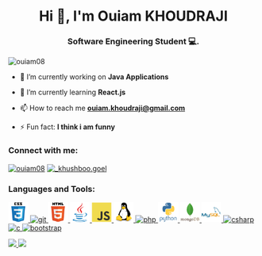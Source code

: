 
<h1 align="center">Hi 👋, I'm Ouiam KHOUDRAJI</h1>
<h3 align="center">Software Engineering Student 💻.</h3>

<p align="left"> <img src="https://komarev.com/ghpvc/?username=ouiam08&label=Profile%20views&color=0e75b6&style=flat" alt="ouiam08" /> </p>
<!--  <p align="left"> <a href="https://github.com/ryo-ma/github-profile-trophy"><img src="https://github-profile-trophy.vercel.app/?username=ouiam08" alt="ouiam08" /></a> </p> -->

- 🔭 I’m currently working on <b>Java Applications</b>

- 🌱 I’m currently learning <b>React.js</b>

- 📫 How to reach me **ouiam.khoudraji@gmail.com**

- ⚡ Fun fact: <b>**I think i am funny**</b>

<h3 align="left">Connect with me:</h3>
<p align="left">
<!-- <a href="https://www.facebook.com/ouiam.khoudraji.1/" target="blank"><img align="center" src="https://cdn.jsdelivr.net/npm/simple-icons@3.0.1/icons/facebook.svg" alt="ouiam08" height="30" width="40" /></a> -->
<a href="https://www.linkedin.com/in/ouiam-khoudraji-b49b52182/" target="blank"><img align="center" src="https://cdn.jsdelivr.net/npm/simple-icons@3.0.1/icons/linkedin.svg" alt="ouiam08" height="30" width="40" /></a>
<a href="https://www.instagram.com/ouiam_khoudraji/" target="blank"><img align="center" src="https://cdn.jsdelivr.net/npm/simple-icons@3.0.1/icons/instagram.svg" alt="_khushboo.goel" height="30" width="40" /></a>
</p>

<h3 align="left">Languages and Tools:</h3>
<p align="left">
<a href="https://www.w3schools.com/css/" target="_blank" rel="noreferrer"> <img src="https://raw.githubusercontent.com/devicons/devicon/master/icons/css3/css3-original-wordmark.svg" alt="css3" width="40" height="40"/> </a>
<a href="https://git-scm.com/" target="_blank" rel="noreferrer"> <img src="https://www.vectorlogo.zone/logos/git-scm/git-scm-icon.svg" alt="git" width="40" height="40"/> <a href="https://www.w3.org/html/" target="_blank" rel="noreferrer"> <img src="https://raw.githubusercontent.com/devicons/devicon/master/icons/html5/html5-original-wordmark.svg" alt="html5" width="40" height="40"/> </a>  
<a href="https://www.java.com" target="_blank" rel="noreferrer"> <img src="https://raw.githubusercontent.com/devicons/devicon/master/icons/java/java-original.svg" alt="java" width="40" height="40"/> </a> 
<a href="https://developer.mozilla.org/en-US/docs/Web/JavaScript" target="_blank" rel="noreferrer"> <img src="https://raw.githubusercontent.com/devicons/devicon/master/icons/javascript/javascript-original.svg" alt="javascript" width="40" height="40"/> </a> 
<a href="https://www.linux.org/" target="_blank" rel="noreferrer"> <img src="https://raw.githubusercontent.com/devicons/devicon/master/icons/linux/linux-original.svg" alt="linux" width="40" height="40"/> </a> 
  <a href="https://www.php.com/" target="_blank" rel="noreferrer"> <img src="https://raw.githubusercontent.com/jmnote/z-icons/master/svg/php.svg" alt="php" width="40" height="40"/> </a> 
  <a href="https://www.python.org/" target="_blank" rel="noreferrer"> <img src="https://raw.githubusercontent.com/devicons/devicon/master/icons/python/python-original-wordmark.svg" alt="python" width="40" height="40"/> </a> 
<a href="https://www.mongodb.com/" target="_blank" rel="noreferrer"> <img src="https://raw.githubusercontent.com/devicons/devicon/master/icons/mongodb/mongodb-original-wordmark.svg" alt="mongodb" width="40" height="40"/> </a> 
<a href="https://www.mysql.com/" target="_blank" rel="noreferrer"> <img src="https://raw.githubusercontent.com/devicons/devicon/master/icons/mysql/mysql-original-wordmark.svg" alt="mysql" width="40" height="40"/> </a> 
  <a href="https://www.csharp.com/" target="_blank" rel="noreferrer"> <img src="https://raw.githubusercontent.com/jmnote/z-icons/master/svg/csharp.svg" alt="csharp" width="40" height="40"/> </a> 
  <a href="https://www.c.com/" target="_blank" rel="noreferrer"> <img src="https://raw.githubusercontent.com/jmnote/z-icons/master/svg/c.svg" alt="c" width="40" height="40"/> </a> 
    <a href="https://www.bootsrap.com/" target="_blank" rel="noreferrer"> <img src="https://raw.githubusercontent.com/jmnote/z-icons/master/svg/bootstrap.svg" alt="bootstrap" width="40" height="40"/> </a> 
</p>






<div >
  <a href="https://github.com/ouiam08">
  <img height="180em" src="https://github-readme-stats.vercel.app/api?username=ouiam08&show_icons=true&include_all_commits=true&count_private=true"/>
  <img height="180em" src="https://github-readme-stats.vercel.app/api/top-langs/?username=ouiam08&layout=compact&langs_count=7"/>
 

<!--   <img align="center" src="https://github-readme-streak-stats.herokuapp.com/?user=ouiam08&" alt="ouiam08" /> -->
 </div>





